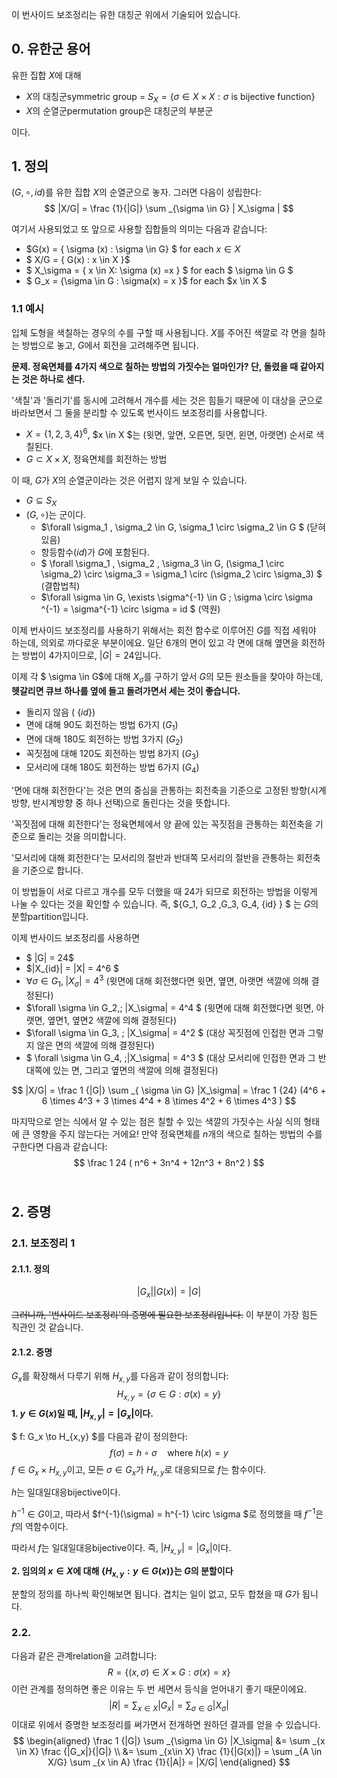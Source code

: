 이 번사이드 보조정리는 유한 대칭군 위에서 기술되어 있습니다.

## 0. 유한군 용어

유한 집합 $X$에 대해

* $X$의 대칭군symmetric group =  $S_X = \{ \sigma \in X \times X : \sigma \text{ is bijective function}\}$
* $X$의 순열군permutation group은 대칭군의 부분군

이다.



## 1. 정의

$(G,\circ,id)$를 유한 집합 $X$의 순열군으로 놓자. 그러면 다음이 성립한다:
$$
|X/G| = \frac {1}{|G|} \sum _{\sigma \in G} | X_\sigma |
$$


여기서 사용되었고 또 앞으로 사용할 집합들의 의미는 다음과 같습니다:

* $G(x) = \{ \sigma (x) : \sigma \in G\} $ for each $x \in X$
* $ X/G = \{ G(x) : x \in X \}$
* $ X_\sigma = \{ x \in X: \sigma (x) =x \} $ for each $ \sigma \in G $
* $ G_x = \{\sigma \in G : \sigma(x) = x \}$ for each $x \in X $



### 1.1 예시

입체 도형을 색칠하는 경우의 수를 구할 때 사용됩니다. $X$를 주어진 색깔로 각 면을 칠하는 방법으로 놓고, $G$에서 회전을 고려해주면 됩니다.



**문제. 정육면체를 4가지 색으로 칠하는 방법의 가짓수는 얼마인가? 단, 돌렸을 때 같아지는 것은 하나로 센다.**

'색칠'과 '돌리기'를 동시에 고려해서 개수를 세는 것은 힘들기 때문에 이 대상을 군으로 바라보면서 그 둘을 분리할 수 있도록 번사이드 보조정리를 사용합니다.

* $X=\{1,2,3,4\}^6$, $x \in X $는 (윗면, 앞면, 오른면, 뒷면, 왼면, 아랫면) 순서로 색칠된다.
* $G \subset X \times X$, 정육면체를 회전하는 방법

이 때, $G$가 $X$의 순열군이라는 것은 어렵지 않게 보일 수 있습니다.

* $G \subseteq S_X$
* $(G, \circ$)는 군이다.
  * $\forall \sigma_1 , \sigma_2 \in G, \sigma_1 \circ \sigma_2 \in G $ (닫혀있음)
  * 항등함수($id$)가 $G$에 포함된다.
  * $ \forall \sigma_1 , \sigma_2 , \sigma_3 \in G, (\sigma_1 \circ \sigma_2) \circ \sigma_3 = \sigma_1 \circ (\sigma_2 \circ \sigma_3) $ (결합법칙)
  * $\forall \sigma \in G, \exists \sigma^{-1} \in G \; \sigma \circ \sigma ^{-1} = \sigma^{-1} \circ \sigma = id $ (역원)

이제 번사이드 보조정리를 사용하기 위해서는 회전 함수로 이루어진 $G$를 직접 세워야 하는데, 의외로 까다로운 부분이에요. 일단 6개의 면이 있고 각 면에 대해 옆면을 회전하는 방법이 4가지이므로, $|G| = 24$입니다.

이제 각 $ \sigma \in G$에 대해 $X_\sigma$를 구하기 앞서 $G$의 모든 원소들을 찾아야 하는데, **헷갈리면 큐브 하나를 옆에 들고 돌려가면서 세는 것이 좋습니다.**

* 돌리지 않음 ( $\{id\}$)
* 면에 대해 90도 회전하는 방법 6가지 ($G_1$)
* 면에 대해 180도 회전하는 방법 3가지 ($G_2$)
* 꼭짓점에 대해 120도 회전하는 방법 8가지 ($G_3$)
* 모서리에 대해 180도 회전하는 방법 6가지 ($G_4$)

'면에 대해 회전한다'는 것은 면의 중심을 관통하는 회전축을 기준으로 고정된 방향(시계방향, 반시계방향 중 하나 선택)으로 돌린다는 것을 뜻합니다.

'꼭짓점에 대해 회전한다'는 정육면체에서 양 끝에 있는 꼭짓점을 관통하는 회전축을 기준으로 돌리는 것을 의미합니다.

'모서리에 대해 회전한다'는 모서리의 절반과 반대쪽 모서리의 절반을 관통하는 회전축을 기준으로 합니다.

이 방법들이 서로 다르고 개수를 모두 더했을 때 24가 되므로 회전하는 방법을 이렇게 나눌 수 있다는 것을 확인할 수 있습니다. 즉, $\{G_1, G_2 ,G_3, G_4, \{id\} \} $ 는 $G$의 분할partition입니다.

이제 번사이드 보조정리를 사용하면

* $ |G| = 24$
* $|X_{id}| = |X| = 4^6  $
* $\forall \sigma \in G_{1} , \;|X_\sigma| = 4^3$ (윗면에 대해 회전했다면 윗면, 옆면, 아랫면 색깔에 의해 결정된다)
* $\forall \sigma \in G_2,\; |X_\sigma| = 4^4 $ (윗면에 대해 회전했다면 윗면, 아랫면, 옆면1, 옆면2 색깔에 의해 결정된다)
* $\forall \sigma \in G_3, \; |X_\sigma| = 4^2 $ (대상 꼭짓점에 인접한 면과 그렇지 않은 면의 색깔에 의해 결정된다)
* $ \forall \sigma \in G_4, \;|X_\sigma| = 4^3 $ (대상 모서리에 인접한 면과 그 반대쪽에 있는 면, 그리고 옆면의 색깔에 의해 결정된다)

$$
|X/G| = \frac 1 {|G|} \sum _{ \sigma \in G} |X_\sigma| = \frac 1 {24} (4^6 + 6 \times 4^3 + 3 \times 4^4 + 8 \times 4^2 + 6 \times 4^3 )
$$



마지막으로 얻는 식에서 알 수 있는 점은 칠할 수 있는  색깔의 가짓수는 사실 식의 형태에 큰 영향을 주지 않는다는 거에요! 만약 정육면체를 $n$개의 색으로 칠하는 방법의 수를 구한다면 다음과 같습니다:
$$
\frac 1 24 ( n^6 + 3n^4 + 12n^3 + 8n^2 )
$$
​	

## 2. 증명

### 2.1. 보조정리 1

#### 2.1.1. 정의

$$
|G_x| |G(x)| = |G|
$$

~~그러니까, '번사이드 보조정리'의 증명에 필요한 보조정리입니다.~~ 이 부분이 가장 힘든 직관인 것 같습니다. 

#### 2.1.2. 증명

$G_x$를 확장해서 다루기 위해 $H_{x,y}$를 다음과 같이 정의합니다:
$$
H_{x,y} = \{ \sigma \in G : \sigma(x) = y \}
$$
**1. $y \in G(x)$일 때, $|H_{x,y}| = |G_x|$이다.**

$ f: G_x \to H_{x,y} $를 다음과 같이 정의한다:
$$
f(\sigma) = h \circ \sigma  \quad \text{where } h(x) = y
$$
$f \in G_x \times H_{x,y}$이고, 모든 $\sigma \in G_x$가 $H_{x,y}$로 대응되므로 $f$는 함수이다.

$h$는 일대일대응bijective이다.

$h^{-1} \in G$이고, 따라서 $f^{-1}(\sigma) = h^{-1} \circ \sigma $로 정의했을 때 $f^{-1}$은 $f$의 역함수이다.

따라서 $f$는 일대일대응bijective이다. 즉, $|H_{x,y} | = |G_x|$이다.



**2. 임의의 $x \in X$에 대해 $\{H_{x,y}:y \in G(x)\}$는 $G$의 분할이다**

분할의 정의를 하나씩 확인해보면 됩니다. 겹치는 일이 없고, 모두 합쳤을 때 $G$가 됩니다.



### 2.2.

다음과 같은 관계relation을 고려합니다:
$$
R = \{(x , \sigma )\in X \times G : \sigma(x) = x\}
$$
이런 관계를 정의하면 좋은 이유는 두 번 세면서 등식을 얻어내기 좋기 때문이에요.
$$
|R| = \sum _{x \in X} | G_x | = \sum _{ \sigma \in G } |X_\sigma |
$$
이대로 위에서 증명한 보조정리를 써가면서 전개하면 원하던 결과를 얻을 수 있습니다.
$$
\begin{aligned} \frac 1 {|G|} \sum _{\sigma \in G} |X_\sigma| &= \sum _{x \in X} \frac {|G_x|}{|G|} \\ &= \sum _{x\in X} \frac {1}{|G(x)|} = \sum _{A \in X/G} \sum _{x \in A} \frac {1}{|A|} = |X/G| \end{aligned}
$$
